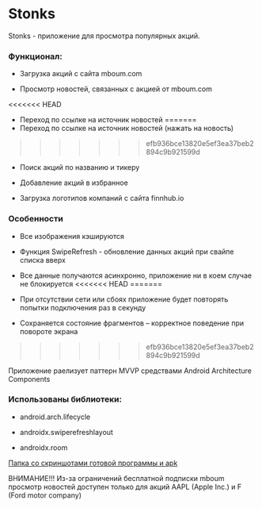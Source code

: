 # Stonks

Stonks - приложение для просмотра популярных акций.

### Функционал:

* Загрузка акций с сайта mboum.com

* Просмотр новостей, связанных с акцией от mboum.com

<<<<<<< HEAD
* Переход по ссылке на источник новостей
=======
* Переход по ссылке на источник новостей (нажать на новость)
>>>>>>> efb936bce13820e5ef3ea37beb2894c9b921599d

* Поиск акций по названию и тикеру

* Добавление акций в избранное

* Загрузка логотипов компаний с сайта finnhub.io

### Особенности

* Все изображения кэшируются

* Функция SwipeRefresh - обновление данных акций при свайпе списка вверх

* Все данные получаются асинхронно, приложение ни в коем случае не блокируется
<<<<<<< HEAD
=======

* При отсутствии сети или сбоях приложение будет повторять попытки подключения раз в секунду

* Сохраняется состояние фрагментов – корректное поведение при повороте экрана
>>>>>>> efb936bce13820e5ef3ea37beb2894c9b921599d

Приложение раелизует паттерн MVVP средствами Android Architecture Components

### Использованы библиотеки:

* android.arch.lifecycle

* androidx.swiperefreshlayout

* androidx.room



[Папка со скриншотами готовой программы и apk](https://cloud.mail.ru/public/k2MG/BJPahPkkZ)

ВНИМАНИЕ!!! Из-за ограничений бесплатной подписки mboum просмотр новостей доступен только для акций AAPL (Apple Inc.) и F (Ford motor company)



